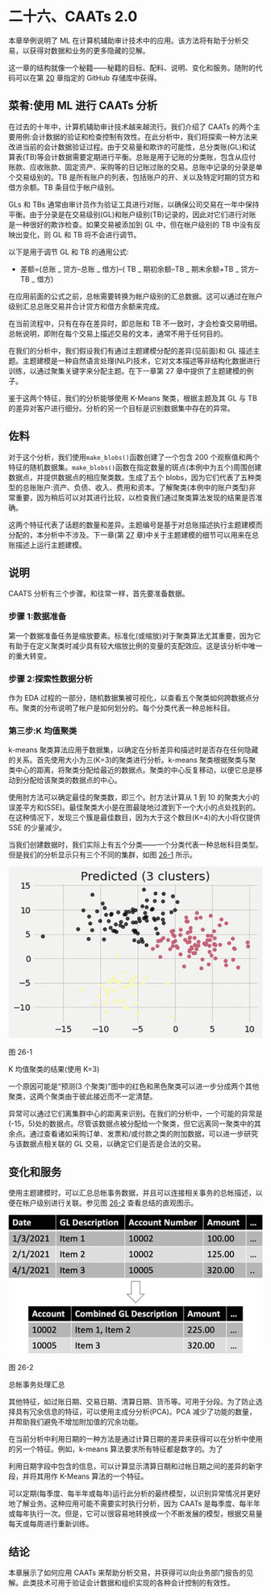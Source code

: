 # 二十六、CAATs 2.0

本章举例说明了 ML 在计算机辅助审计技术中的应用。该方法将有助于分析交易，以获得对数据和业务的更多隐藏的见解。

这一章的结构就像一个秘籍——秘籍的目标、配料、说明、变化和服务。随附的代码可以在第 [20](20.html) 章指定的 GitHub 存储库中获得。

## 菜肴:使用 ML 进行 CAATs 分析

在过去的十年中，计算机辅助审计技术越来越流行。我们介绍了 CAATs 的两个主要用例:会计数据的验证和检查控制有效性。在此分析中，我们将探索一种方法来改进当前的会计数据验证过程。由于交易量和欺诈的可能性，总分类账(GL)和试算表(TB)等会计数据需要定期进行平衡。总账是用于记账的分类账，包含从应付账款、应收账款、固定资产、采购等的日记账过账的交易。总账中记录的分录是单个交易级别的。TB 是所有账户的列表，包括账户的开、关以及特定时期的贷方和借方余额。TB 条目位于帐户级别。

GLs 和 TBs 通常由审计员作为验证工具进行对账，以确保公司交易在一年中保持平衡。由于分录是在交易级别(GL)和账户级别(TB)记录的，因此对它们进行对账是一种很好的欺诈检查。如果交易被添加到 GL 中，但在帐户级别的 TB 中没有反映出变化，则 GL 和 TB 将不会进行调节。

以下是用于调节 GL 和 TB 的通用公式:

*   差额=(总账 _ 贷方–总账 _ 借方)–( TB _ 期初余额–TB _ 期末余额+TB _ 贷方–TB _ 借方)

在应用前面的公式之前，总帐需要转换为帐户级别的汇总数据。这可以通过在账户级别汇总总账交易并合计贷方和借方余额来完成。

在当前流程中，只有在存在差异时，即总账和 TB 不一致时，才会检查交易明细。总帐说明，即附在每个交易上描述交易的文本，通常不用于任何目的。

在我们的分析中，我们假设我们有通过主题建模分配的差异(见前面)和 GL 描述主题。主题建模是一种自然语言处理(NLP)技术，它对文本描述等非结构化数据进行训练，以通过聚集关键字来分配主题。在下一章第 27 章中提供了主题建模的例子。

鉴于这两个特征，我们的分析能够使用 K-Means 聚类，根据主题及其 GL 与 TB 的差异对客户进行细分。分析的另一个目标是识别数据集中存在的异常。

## 佐料

对于这个分析，我们使用`make_blobs()`函数创建了一个包含 200 个观察值和两个特征的随机数据集。`make_blobs()`函数在指定数量的斑点(本例中为五个)周围创建数据点，并提供数据点的相应聚类数。生成了五个 blobs，因为它们代表了五种类型的总账账户:资产、负债、收入、费用和资本。了解聚类(本例中的账户类型)非常重要，因为稍后可以对其进行比较，以检查我们通过聚类算法发现的结果是否准确。

这两个特征代表了话题的数量和差异。主题编号是基于对总账描述执行主题建模而分配的，本分析中不涉及。下一章(第 [27](27.html) 章)中关于主题建模的细节可以用来在总账描述上运行主题建模。

## 说明

CAATS 分析有三个步骤。和往常一样，首先要准备数据。

### 步骤 1:数据准备

第一个数据准备任务是缩放要素。标准化(或缩放)对于聚类算法尤其重要，因为它有助于在定义聚类时减少具有较大缩放比例的变量的支配效应。这是该分析中唯一的重大转变。

### 步骤 2:探索性数据分析

作为 EDA 过程的一部分，随机数据集被可视化，以查看五个聚类如何跨数据点分布。聚类的分布说明了帐户是如何划分的。每个分类代表一种总帐科目。

### 第三步:K 均值聚类

k-means 聚类算法应用于数据集，以确定在分析差异和描述时是否存在任何隐藏的关系。首先使用大小为三(K=3)的聚类进行分析。k-means 聚类根据聚类与聚类中心的距离，将聚类分配给最近的数据点。聚类的中心反复移动，以便它总是移动到分配给该聚类的数据点的中心。

使用肘方法可以确定最佳的聚类数，即三个。肘方法计算从 1 到 10 的聚类大小的误差平方和(SSE)。最佳聚类大小是在图最陡地过渡到下一个大小的点处找到的。在这种情况下，发现三个簇是最佳数目，因为大于这个数目(K=4)的大小将仅提供 SSE 的少量减少。

当我们创建数据时，我们实际上有五个分类——一个分类代表一种总帐科目类型。但是我们的分析显示只有三个不同的集群，如图 [26-1](#Fig1) 所示。

![](img/513842_1_En_26_Fig1_HTML.jpg)

图 26-1

K 均值聚类的结果(使用 K=3)

一个原因可能是“预测(3 个聚类)”图中的红色和黑色聚类可以进一步分成两个其他聚类，这两个聚类由于彼此接近而不一定清楚。

异常可以通过它们离集群中心的距离来识别。在我们的分析中，一个可能的异常是(-15，5)处的数据点。尽管该数据点被分配给一个聚类，但它远离同一聚类中的其余点。通过查看诸如采购订单、发票和/或付款之类的附加数据，可以进一步研究与该数据点相关联的 GL 交易，以确定它们是否是合法的交易。

## 变化和服务

使用主题建模时，可以汇总总帐事务数据，并且可以连接相关事务的总帐描述，以便在帐户级别进行关联。参见图 [26-2](#Fig2) 查看总结的直观图示。

![](img/513842_1_En_26_Fig2_HTML.jpg)

图 26-2

总帐事务处理汇总

其他特征，如过账日期、交易日期、清算日期、货币等。可用于分段。为了防止选择具有冗余信息的特征，可以使用主成分分析(PCA)。PCA 减少了功能的数量，并帮助我们避免不增加附加值的冗余功能。

在当前分析中利用日期的一种方法是通过计算日期的差异来获得可以在分析中使用的另一个特征。例如，k-means 算法要求所有特征都是数字的。为了

利用日期字段中包含的信息，可以计算显示清算日期和过帐日期之间的差异的新字段，并将其用作 K-Means 算法的一个特征。

可以定期(每季度、每半年或每年)运行此分析的最终模型，以识别异常情况并更好地了解业务。这种应用可能不需要实时执行分析，因为 CAATs 是每季度、每半年或每年执行一次。但是，它可以很容易地转换成一个不断发展的模型，根据交易量每天或每周进行重新训练。

## 结论

本章展示了如何应用 CAATs 来帮助分析交易，并获得可以向业务部门报告的见解。此类技术可用于验证会计数据和组织实现的各种会计控制的有效性。